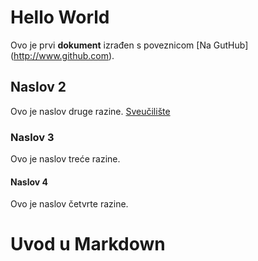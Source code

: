 # Hello World
Ovo je prvi **dokument** izrađen s poveznicom [Na GutHub] (http://www.github.com).

## Naslov 2
Ovo je naslov druge razine. [Sveučilište](http://iz.unizd.hr)

### Naslov 3
Ovo je naslov treće razine.

#### Naslov 4
Ovo je naslov četvrte razine.

# Uvod u Markdown
